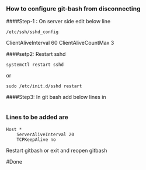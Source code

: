 ### How to configure git-bash from disconnecting 

####Step-1 : On server side edit below line 
```
/etc/ssh/sshd_config 
```
ClientAliveInterval 60
ClientAliveCountMax 3

####setp2: Restart sshd
```
systemctl restart sshd
```
or 
```
sudo /etc/init.d/sshd restart
```

####Step3: In git bash add below lines in 
``` ~/.ssh/config
```
### Lines to be added are 
```
Host *
    ServerAliveInterval 20
    TCPKeepAlive no
```
Restart gitbash or exit and reopen gitbash 

#Done
